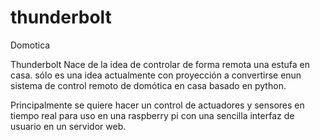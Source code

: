 # thunderbolt
Domotica

Thunderbolt Nace de la idea de controlar de forma remota una estufa en casa.
sólo es una idea actualmente con proyección a convertirse enun sistema de control remoto de domótica en casa basado en python.

Principalmente se quiere hacer un control de actuadores y sensores en tiempo real para uso en una raspberry pi 
con una sencilla interfaz de usuario en un servidor web.
